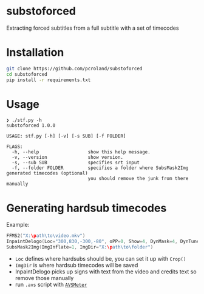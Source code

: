 # substoforced
Extracting forced subtitles from a full subtitle with a set of timecodes

# Installation
```sh
git clone https://github.com/pcroland/substoforced
cd substoforced
pip install -r requirements.txt
```

# Usage
```
❯ ./stf.py -h
substoforced 1.0.0

USAGE: stf.py [-h] [-v] [-s SUB] [-f FOLDER]

FLAGS:
  -h, --help                  show this help message.
  -v, --version               show version.
  -s, --sub SUB               specifies srt input
  -f, --folder FOLDER         specifies a folder where SubsMask2Img generated timecodes (optional)
                              you should remove the junk from there manually
```

# Generating hardsub timecodes
Example:
```c++
FFMS2("X:\path\to\video.mkv")
InpaintDelogo(Loc="300,830,-300,-80", oPP=0, Show=4, DynMask=4, DynTune=210, DynMask4H=120)
SubsMask2Img(ImgInflate=1, ImgDir="X:\path\to\folder")
```
- `Loc` defines where hardsubs should be, you can set it up with `Crop()`
- `ImgDir` is where hardsub timecodes will be saved
- InpaintDelogo picks up signs with text from the video and credits text so remove those manually
- run `.avs` script with [`AVSMeter`](https://forum.doom9.org/showthread.php?t=174797)